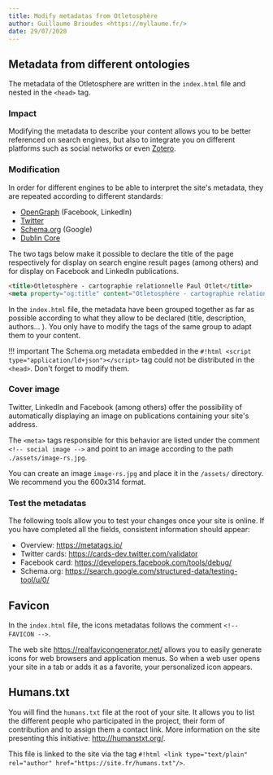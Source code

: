 ```yaml
---
title: Modify metadatas from Otletosphère
author: Guillaume Brioudes <https://myllaume.fr/>
date: 29/07/2020
---
```


## Metadata from different ontologies

The metadata of the Otletosphere are written in the `index.html` file and nested in the `<head>` tag.

### Impact

Modifying the metadata to describe your content allows you to be better referenced on search engines, but also to integrate you on different platforms such as social networks or even [Zotero](https://www.zotero.org/).

### Modification

In order for different engines to be able to interpret the site's metadata, they are repeated according to different standards:

- [OpenGraph](https://developers.facebook.com/docs/sharing/webmasters?locale=en_EN) (Facebook, LinkedIn)
- [Twitter](https://developer.twitter.com/en/docs/tweets/optimize-with-cards/guides/getting-started)
- [Schema.org](https://schema.org/) (Google)
- [Dublin Core](http://paladini.github.io/dublin-core-basics/)

The two tags below make it possible to declare the title of the page respectively for display on search engine result pages (among others) and for display on Facebook and LinkedIn publications.

```html
<title>Otletosphère - cartographie relationnelle Paul Otlet</title>
<meta property="og:title" content="Otletosphère - cartographie relationnelle Paul Otlet"/>
```

In the `index.html` file, the metadata have been grouped together as far as possible according to what they allow to be declared (title, description, authors... ). You only have to modify the tags of the same group to adapt them to your content.

!!! important
	The Schema.org metadata embedded in the `#!html <script type="application/ld+json"></script>` tag could not be distributed in the `<head>`. Don't forget to modify them.

### Cover image

Twitter, LinkedIn and Facebook (among others) offer the possibility of automatically displaying an image on publications containing your site's address.

The `<meta>` tags responsible for this behavior are listed under the comment `<!-- social image -->` and point to an image according to the path `./assets/image-rs.jpg`.

You can create an image `image-rs.jpg` and place it in the `/assets/` directory. We recommend you the 600x314 format.

### Test the metadatas

The following tools allow you to test your changes once your site is online. If you have completed all the fields, consistent information should appear:

- Overview: https://metatags.io/
- Twitter cards: https://cards-dev.twitter.com/validator
- Facebook card: https://developers.facebook.com/tools/debug/
- Schema.org: https://search.google.com/structured-data/testing-tool/u/0/

## Favicon

In the `index.html` file, the icons metadatas follows the comment `<!-- FAVICON -->`.

The web site https://realfavicongenerator.net/ allows you to easily generate icons for web browsers and application menus. So when a web user opens your site in a tab or adds it as a favorite, your personalized icon appears.

## Humans.txt

You will find the `humans.txt` file at the root of your site. It allows you to list the different people who participated in the project, their form of contribution and to assign them a contact link. More information on the site presenting this initiative: http://humanstxt.org/.

This file is linked to the site via the tag `#!html <link type="text/plain" rel="author" href="https://site.fr/humans.txt"/>`.